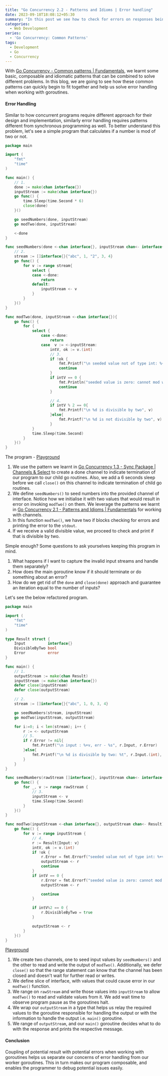 ```yaml
---
title: "Go Concurrency 2.2 - Patterns and Idioms | Error handling"
date: 2023-09-18T18:08:12+05:30
summary: "In this post we see how to check for errors on responses being read from a channel and let the goroutine with the right information decide how to handle the error."
categories:
  - Web Development
series:
  - 'Go Concurrency: Common Patterns'
tags:
  - Development
  - Go
  - Concurrency
---
```



With [Go Concurrency - Common patterns | Fundamentals](https://www.amanreasoned.com/tech/common-patterns/1-fundamentals/), we learnt some basic, composable and idiomatic patterns that can be combined
to solve different problems. In this blog, we are going to see how these common patterns can quickly begin to fit together and help us solve error handling when working with goroutines.

#### Error Handling
Similar to how concurrent programs require different approach for their design and implementation, similarly error handling requires patterns different from synchronous programming as well. 
To better understand this problem, let's see a simple program that calculates if a number is mod of two or not.

```Go
package main

import (
	"fmt"
	"time"
)

func main() {
	// 1.
	done := make(chan interface{})
	inputStream := make(chan interface{})
	go func() {
		time.Sleep(time.Second * 6)
		close(done)
	}()

	go seedNumbers(done, inputStream)
	go modTwo(done, inputStream)

	<-done
}

func seedNumbers(done <-chan interface{}, inputStream chan<- interface{}){
	// 2.
	stream := []interface{}{"abc", 1, "2", 3, 4}
	go func() {
		for v := range stream{
			select {
			case <-done:
				return
			default:
				inputStream <- v
			}
		}
	}()
}

func modTwo(done, inputStream <-chan interface{}){
	go func() {
		for {
			select {
				case <-done:
					return
				case  v := <-inputStream:
					intV, ok := v.(int)
					// 3.
					if !ok {
						fmt.Printf("\n seeded value not of type int: %+v", v)
						continue
					}
					if intV == 0 {
						fmt.Println("seeded value is zero: cannot mod with zero")
						continue
					}

					// 4.
					if intV % 2 == 0{
						fmt.Printf("\n %d is divisible by two", v)
					}else{
						fmt.Printf("\n %d is not divisible by two", v)
					}
			}
			time.Sleep(time.Second)
		}
	}()
}
```
The program - [Playground](https://go.dev/play/p/MstMH141GfK)
1. We use the pattern we learnt in [Go Concurrency 1.3 - Sync Package | Channels & Select](https://www.amanreasoned.com/tech/sync-package/3-channel-and-select/) to create a done channel to indicate
termination of our program to our child go routines. Also, we add a 6 seconds sleep before we call `close()` on this channel to indicate termination of child go routines.
2. We define `seedNumbers()` to seed numbers into the provided channel of interface. Notice how we initialise it with two values that would result in error on invoking `modTwo()` on them. We leverage 
the patterns we learnt in [Go Concurrency 2.1 - Patterns and Idioms | Fundamentals](https://www.amanreasoned.com/tech/common-patterns/1-fundamentals/) for working with channels.
3. In this function `modTwo()`, we have two if blocks checking for errors and printing the error to the `stdout`.
4. If we receive a valid divisible value, we proceed to check and print if that is divisible by two. 

Simple enough? Some questions to ask yourselves keeping this program in mind. 
1. What happens if I want to capture the invalid input streams and handle them separately? 
2. How does the main goroutine know if it should terminate or do something about an error?
3. How do we get rid of the `done` and `close(done)` approach and guarantee an iteration equal to the number of inputs?

Let's see the below refactored program.

```Go
package main

import (
	"fmt"
	"time"
)

type Result struct {
	Input          interface{}
	DivisibleByTwo bool
	Error          error
}

func main() {
	// 1.
	outputStream := make(chan Result)
	inputStream := make(chan interface{})
	defer close(inputStream)
	defer close(outputStream)

	// 2.
	stream := []interface{}{"abc", 1, 0, 3, 4}

	go seedNumbers(stream, inputStream)
	go modTwo(inputStream, outputStream)

	for i:=0; i < len(stream); i++ {
		r := <- outputStream
		// 5. 
		if r.Error != nil{
			fmt.Printf("\n input : %+v, err - %s", r.Input, r.Error)
		}else{
			fmt.Printf("\n %d is divisible by two: %t", r.Input.(int), r.DivisibleByTwo)
		}
	}
}

func seedNumbers(rawStream []interface{}, inputStream chan<- interface{}) {
	go func() {
		for _, v := range rawStream {
			// 3.
			inputStream <- v
			time.Sleep(time.Second)
		}
	}()
}

func modTwo(inputStream <-chan interface{}, outputStream chan<- Result) {
	go func() {
		for v := range inputStream {
			// 4.
			r := Result{Input: v}
			intV, ok := v.(int)
			if !ok {
				r.Error = fmt.Errorf("seeded value not of type int: %+v", v)
				outputStream <- r
				continue
			}
			if intV == 0 {
				r.Error = fmt.Errorf("seeded value is zero: cannot mod with zero")
				outputStream <- r

				continue
			}

			if intV%2 == 0 {
				r.DivisibleByTwo = true
			}

			outputStream <- r
		}
	}()
}
```
[Playground](https://go.dev/play/p/-G8XJZhMhGE)
1. We create two channels, one to seed input values by `seedNumbers()` and the other to read and write the output of 
`modTwo()`. Additionally, we defer `close()` so that the range statement can know that the channel has been closed and 
doesn't wait for further read or writes.
2. We define slice of interface, with values that could cause error in our `modTwo()` function. 
3. We range on `rawStream` and write those values into `inputStream` to allow `modTwo()` to read and validate values from it. We add wait time to observe program pause as the goroutines halt.
4. We wrap our `outputStream` in a type that helps us relay the required values to the goroutine responsible for handling the output or with the information to handle the output i.e. `main()` goroutine.
5. We range of `outputStream`, and our `main()` goroutine decides what to do with the response and prints the respective message. 


#### Conclusion
Coupling of potential result with potential errors when working with goroutines helps us separate our concerns of error handling from our worker goroutines. This in turn makes our program composable, 
and enables the programmer to debug potential issues easily. 
 